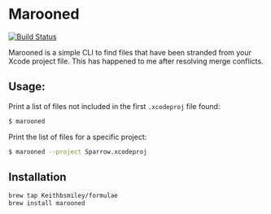 # Marooned

[![Build Status](https://travis-ci.org/Keithbsmiley/marooned.svg?branch=master)](https://travis-ci.org/Keithbsmiley/marooned)

Marooned is a simple CLI to find files that have been stranded from your
Xcode project file. This has happened to me after resolving merge
conflicts.

## Usage:

Print a list of files not included in the first `.xcodeproj` file found:

```sh
$ marooned
```

Print the list of files for a specific project:

```sh
$ marooned --project Sparrow.xcodeproj
```

## Installation

```sh
brew tap Keithbsmiley/formulae
brew install marooned
```
